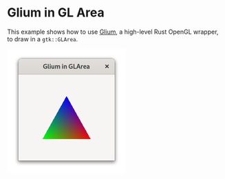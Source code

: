 # Glium in GL Area

This example shows how to use [Glium](https://github.com/glium/glium), a high-level Rust OpenGL wrapper, to draw in a `gtk::GLArea`.

![Screenshot](screenshot.png)